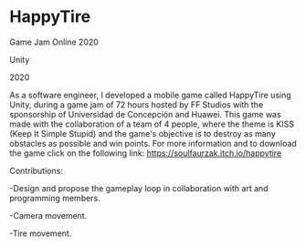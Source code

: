 # HappyTire
Game Jam Online 2020

Unity

2020

As a software engineer, I developed a mobile game called HappyTire using Unity, during a game jam of 72 hours hosted by FF Studios with the sponsorship of Universidad de Concepción and Huawei. This game was made with the collaboration of a team of 4 people, where the theme is KISS (Keep It Simple Stupid) and the game's objective is to destroy as many obstacles as possible and win points. For more information and to download the game click on the following link: https://soulfaurzak.itch.io/happytire

Contributions: 

-Design and propose the gameplay loop in collaboration with art and programming members.

-Camera movement.

-Tire movement.
